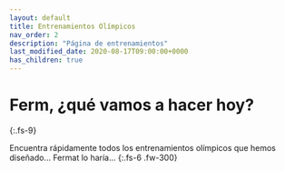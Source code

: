 ```yaml
---
layout: default
title: Entrenamientos Olímpicos
nav_order: 2
description: "Página de entrenamientos"
last_modified_date: 2020-08-17T09:00:00+0000
has_children: true
---
```



# Ferm, ¿qué vamos a hacer <span class="deg-sitio deg-sitio-texto">hoy</span>?
{:.fs-9}

Encuentra rápidamente todos los entrenamientos <span class="deg-sitio deg-sitio-texto">olímpicos</span> que hemos diseñado... Fermat lo haría...
{:.fs-6 .fw-300}
